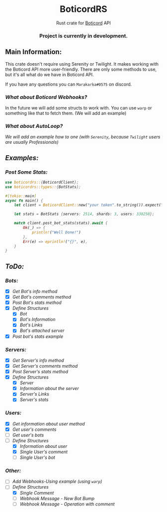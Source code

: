<h1 align="center">BoticordRS</h1>

<p align="center">Rust crate for <a href="https://boticord.top/">Boticord</a> API</p>

<h3 align="center">
Project is currently in development.
</h3>

<h2>Main Information: </h2>

This crate doesn't require using Serenity or Twilight. It makes working with the Boticord API more user-friendly.
There are only some methods to use, but it's all what do we have in Boticord API.

If you have any questions you can `Marakarka#0575` on discord.

<h3><em>What about Boticord Webhooks?</em></h3>

In the future we will add some structs to work with. You can use `warp` or something like that to fetch them. (We will add an example)

<h3><em>What about AutoLoop?</e></h3>

We will add an example how to one (with `Serenity`, because `Twilight` users are usually Professionals)

<h2>Examples: </h2>

<h3>Post Some Stats: </h3>

```rs
use boticordrs::{BoticordClient};
use boticordrs::types::{BotStats};

#[tokio::main]
async fn main() {
    let client = BoticordClient::new("your token".to_string()).expect("failed client");

    let stats = BotStats {servers: 2514, shards: 3, users: 338250};

    match client.post_bot_stats(stats).await {
        Ok(_) => {
            println!("Well Done!")
        },
        Err(e) => eprintln!("{}", e),
    }
}
```

<h2>ToDo: </h2>

<h3>Bots: </h3>

* [x] Get Bot's info method
* [x] Get Bot's comments method
* [x] Post Bot's stats method
* [x] Define Structures
  * [x] Bot
  * [x] Bot's Information
  * [x] Bot's Links
  * [x] Bot's attached server
* [x] Post bot's stats example

<h3>Servers: </h3>

* [x] Get Server's info method
* [x] Get Server's comments method
* [x] Post Server's stats method
* [x] Define Structures
    * [x] Server
    * [x] Information about the server
    * [x] Server's Links
    * [x] Server's stats

<h3>Users: </h3>

* [x] Get information about user method
* [x] Get user's comments
* [ ] Get user's bots
* [ ] Define Structures
    * [x] Information about user
    * [x] Single User's comment
    * [ ] Single User's bot

<h3>Other: </h3>

* [ ] Add Webhooks-Using example (using `warp`)
* [ ] Define Structures
    * [x] Single Comment
    * [ ] Webhook Message - New Bot Bump
    * [ ] Webhook Message - Operation with comment